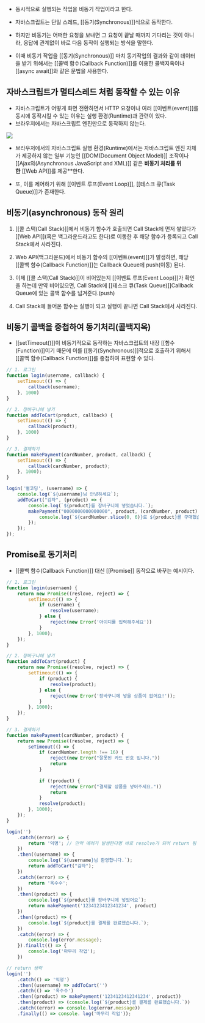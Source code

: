 - 동시적으로 실행되는 작업을 비동기 작업이라고 한다.
- 자바스크립트는 단일 스레드, [[동기(Synchronous)]]식으로 동작한다.
- 하지만 비동기는 어떠한 요청을 보내면 그 요청이 끝날 때까지 기다리는 것이 아니라, 응답에 관계없이 바로 다음 동작이 실행되는 방식을 말한다.

- 이때 비동기 작업을 [[동기(Synchronous)]] 마치 동기작업의 결과와 같이 데이터을 받기 위해서는 [[콜백 함수(Callback Function)]]를 이용한 콜백지옥이나 [[async await]]와 같은 문법을 사용한다.

## 자바스크립트가 멀티스레드 처럼 동작할 수 있는 이유

- 자바스크립트가 어떻게 화면 전환하면서 HTTP 요청이나 여러 [[이벤트(event)]]를 동시에 동작시킬 수 있는 이유는 실행 환경(Runtime)과 관련이 있다.
- 브라우저에서는 자바스크립트 엔진만으로 동작하지 않는다.

![](https://blog.kakaocdn.net/dn/bMlLfs/btqFQ9i1iD3/ZQE2tqi7lx7LUhTwK1tDtK/img.png)

- 브라우저에서의 자바스크립트 실행 환경(Runtime)에서는 자바스크립트 엔진 자체가 제공하지 않는 일부 기능인 [[DOM(Document Object Model)]] 조작이나 [[Ajax의(Asynchronous JavaScript and XML)]] 같은 **비동기 처리를 위한** [[Web API]]를 제공**한다.

- 또, 이를 제어하기 위해 [[이벤트 루프(Event Loop)]], [[테스크 큐(Task Queue)]]가 존재한다.

## 비동기(asynchronous) 동작 원리

1. [[콜 스택(Call Stack)]]에서 비동기 함수가 호출되면 Call Stack에 먼저 쌓였다가 [[Web API]](혹은 백그라운드라고도 한다)로 이동한 후 해당 함수가 등록되고 Call Stack에서 사라진다.
    
2. Web API(백그라운드)에서 비동기 함수의 [[이벤트(event)]]가 발생하면, 해당 [[콜백 함수(Callback Function)]]는 Callback Queue에 push(이동) 된다.
    
3. 이제 [[콜 스택(Call Stack)]]이 비어있는지 [[이벤트 루프(Event Loop)]]가 확인을 하는데 만약 비어있으면, Call Stack에 [[테스크 큐(Task Queue)]]Callback Queue에 있는 콜백 함수를 넘겨준다.(push)
    
4. Call Stack에 들어온 함수는 실행이 되고 실행이 끝나면 Call Stack에서 사라진다.


## 비동기 콜백을 중첩하여 동기처리(콜백지옥)

- [[setTimeout()]]이 비동기적으로 동작하는 자바스크립트의 내장 [[함수(Function)]]이기 때문에 이를 [[동기(Synchronous)]]적으로 호출하기 위해서 [[콜백 함수(Callback Function)]]를 중첩하여 표현할 수 있다.

```js
// 1. 로그인
function login(username, callback) {
	setTimeout(() => {
		callback(username);
	}, 1000)
}

// 2. 장바구니에 넣기
function addToCart(product, callback) {
	setTimeout(() => {
		callback(product);
	}, 1000)
}

// 3. 결제하기
function makePayment(cardNumber, product, callback) {
	setTimeout(() => {
		callback(cardNumber, product);
	}, 1000);
}

login('별코딩', (username) => {
	console.log(`${username}님 안녕하세요`);
	addToCart("감자", (product) => {
		console.log(`${product}를 장바구니에 넣었습니다.`);
		makePayment("0000000000000000", product, (cardNumber, product) => {
			console.log(`${cardNumber.slice(0, 6)}로 ${product}를 구매했습니다.`);
		});
	});
});
```

## Promise로 동기처리

- [[콜백 함수(Callback Function)]] 대신 [[Promise]] 동작으로 바꾸는 예시이다.

```js
// 1. 로그인
function login(usernaem) {
	return new Promise((reslove, reject) => {
		setTimeout(() => {
			if (username) {
				resolve(username);
			} else {
				reject(new Error('아이디를 입력해주세요'))
			}
		}, 1000);
	});
}

// 2. 장바구니에 넣기
function addToCart(product) {
	return new Promise((resolve, reject) => {
		setTimeout(() => {
			if (product) {
				resolve(product);
			} else {
				reject(new Error('장바구니에 넣을 상품이 없어요!'));
			}
		}, 1000);
	});
}

// 3. 결제하기
function makePayment(cardNumber, product) {
	return new Promise((resolve, reject) => {
		seTimeout(() => {
			if (cardNumber.length !== 16) {
				reject(new Error("잘못된 카드 번호 입니다."))
				return
			}
			
			if (!product) {
				reject(new Error("결제할 상품을 넣어주세요."))
				return
			}
			resolve(product);
		}, 1000);
	});
}

login('')
	.catch((error) => {
		return '익명'; // 만약 에러가 발생한다명 바로 resolve가 되어 return 됨
	})
	.then((username) => {
		console.log(`${username}님 환영합니다.`);
		return addToCart("감자");
	})
	.catch((error) => {
		return '옥수수';
	})
	.then((product) => {
		console.log(`${product}를 장바구니에 넣었어요`);
		return makePayment('1234123412341234', product)
	})
	.then((product) => {
		console.log(`${product}를 결제를 완료했습니다.`);
	})
	.catch((error) => {
		console.log(error.message);
	}).finallt(() => {
		console.log('마무리 작업');
	})

// return 생략
login('')
	.catch(() => '익명')
	.﻿﻿then((username) => addToCart('')
	.﻿catch(() => '옥수수')
	.then((product) => makePayment('1234123412341234', product))
	.then(product) => (console.log(`${product}를 결제를 완료했습니다.`))
	.catch((error) => console.log(error.message))
	.finally(() => console. log('마무리 작업'));
```